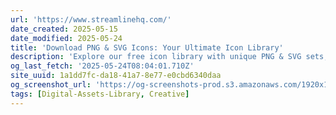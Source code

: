 ```yaml
---
url: 'https://www.streamlinehq.com/'
date_created: 2025-05-15
date_modified: 2025-05-24
title: 'Download PNG & SVG Icons: Your Ultimate Icon Library'
description: 'Explore our free icon library with unique PNG & SVG sets, crafted from scratch by 8 rebel designers. Download innovative and harmonious icons now.'
og_last_fetch: '2025-05-24T08:04:01.710Z'
site_uuid: 1a1dd7fc-da18-41a7-8e77-e0cbd6340daa
og_screenshot_url: 'https://og-screenshots-prod.s3.amazonaws.com/1920x1080/80/false/1a6ee4740f44c651bfca774ff8e7c689ca41eb293d3b557efb50d9d7c10d867d.jpeg'
tags: [Digital-Assets-Library, Creative]
---
```



